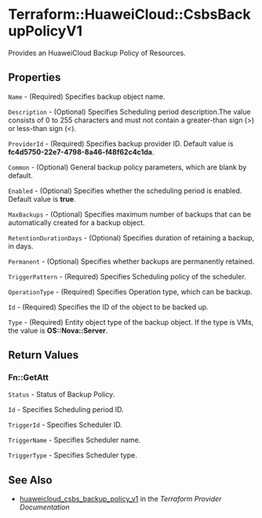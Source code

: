 # Terraform::HuaweiCloud::CsbsBackupPolicyV1

Provides an HuaweiCloud Backup Policy of Resources.

## Properties

`Name` - (Required) Specifies backup object name.

`Description` - (Optional) Specifies Scheduling period description.The value consists of 0 to 255 characters and must not contain a greater-than sign (>) or less-than sign (<).

`ProviderId` - (Required) Specifies backup provider ID. Default value is **fc4d5750-22e7-4798-8a46-f48f62c4c1da**.

`Common` - (Optional) General backup policy parameters, which are blank by default.

`Enabled` - (Optional) Specifies whether the scheduling period is enabled. Default value is **true**.

`MaxBackups` - (Optional) Specifies maximum number of backups that can be automatically created for a backup object.

`RetentionDurationDays` - (Optional) Specifies duration of retaining a backup, in days.

`Permanent` - (Optional) Specifies whether backups are permanently retained.

`TriggerPattern` - (Required) Specifies Scheduling policy of the scheduler.

`OperationType` - (Required) Specifies Operation type, which can be backup.

`Id` - (Required) Specifies the ID of the object to be backed up.

`Type` - (Required) Entity object type of the backup object. If the type is VMs, the value is **OS::Nova::Server**.


## Return Values

### Fn::GetAtt

`Status` - Status of Backup Policy.

`Id` -  Specifies Scheduling period ID.

`TriggerId` -  Specifies Scheduler ID.

`TriggerName` -  Specifies Scheduler name.

`TriggerType` -  Specifies Scheduler type.

## See Also

* [huaweicloud_csbs_backup_policy_v1](https://www.terraform.io/docs/providers/huaweicloud/r/csbs_backup_policy_v1.html) in the _Terraform Provider Documentation_